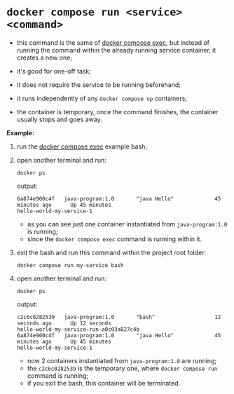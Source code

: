 # `docker compose run <service> <command>`

- this command is the same of [docker compose exec](../compose-exec/compose_exec.md), but instead of running the command within the already running service container, it creates a new one;
- it's good for one-off task;
- it does not require the service to be running beforehand;


- it runs independently of any `docker compose up` containers;
- the container is temporary, once the command finishes, the container usually stops and goes away.

**Example:**

1. run the [docker compose exec](../compose-exec/compose_exec.md) example bash;
2. open another terminal and run:

    ```commandline
    docker ps
    ```
    
    output:
    
    ```commandline
    6a874e900c4f   java-program:1.0       "java Hello"             45 minutes ago      Up 45 minutes                                            hello-world-my-service-1
    ```

    - as you can see just one container instantiated from `java-program:1.0` is running;
    - since the `docker compose exec` command is running within it.

3. exit the bash and run this command within the project root folder:

    ```commandline
    docker compose run my-service bash
    ```

4. open another terminal and run:

    ```commandline
    docker ps
    ```
    
    output:
    
    ```commandline
    c2c6c0282539   java-program:1.0       "bash"                   12 seconds ago      Up 12 seconds                                            hello-world-my-service-run-a0c03a827c4b
    6a874e900c4f   java-program:1.0       "java Hello"             45 minutes ago      Up 45 minutes                                            hello-world-my-service-1
    ```
    
    - now 2 containers instantiated from `java-program:1.0` are running;
    - the `c2c6c0282539` is the temporary one, where `docker compose run` command is running;
    - if you exit the bash, this container will be terminated.

